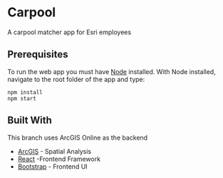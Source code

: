 # Carpool

A carpool matcher app for Esri employees

## Prerequisites

To run the web app you must have [Node](https://nodejs.org/en/) installed. With Node installed, navigate to the root folder of the app and type:

```
npm install
npm start
```

## Built With
This branch uses ArcGIS Online as the backend
* [ArcGIS](https://developers.arcgis.com/javascript/) - Spatial Analysis
* [React](https://reactjs.org/) -Frontend Framework
* [Bootstrap](https://getbootstrap.com/) - Frontend UI